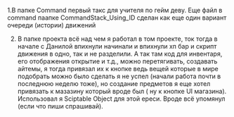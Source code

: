 1.В папке Command первый такс для учителя по гейм девy.
Еще файл в command паапке CommandStack_Using_ID сделан как еще один вариант очереди (истории) движений 
  
2. В папке проекта всё над чем я работал в том проекте, ток тогда в начале с Данилой впихнули начинали и впихнули хп бар и скрипт движения в одно, так и не разделили.
А так там код для инвентаря, его отображения открытие и т.д., можно перетягивать, создавать айтемы, я тогда привязал их к кнопке ведь вещей которые в мире подобрать можно было сделать я не успел (начали работа почти в последнюю неделю тоже), но создание предметов я еще хотел привязать к мазазину который вроде был ( ну к кнопке UI магазина). Использовал я Sciptable Object для этой ереси. Вроде всё упомянул (если что пиши спрашивай).
